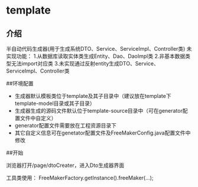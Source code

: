 # template
## 介绍
半自动代码生成器(用于生成系统DTO、Service、ServiceImpl、Controller类)
未实现功能：
    1.从数据库读取实体类生成Entity、Dao、DaoImpl类
    2.非基本数据类型无法import对应类
    3.未实现通过反射entity生成DTO、Service、ServiceImpl、Controller类


##环境配置

* 生成器默认模板类位于template及其子目录中（建议放在template下template-model目录或其子目录）
* 生成器生成的源码文件默认位于template-source目录中（可在generator配置文件中自定义）
* generator配置文件需要放在工程资源目录下
* 其它自定义信息可在genetator配置文件及FreeMakerConfig.java配置文件中修改


##开始

浏览器打开/page/dtoCreater，进入Dto生成器界面

工具类使用：
    FreeMakerFactory.getInstance().freeMaker(...);


